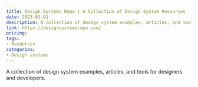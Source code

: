 ```yaml
---
title: Design Systems Repo | A Collection of Design System Resources
date: 2023-01-01
description: A collection of design system examples, articles, and tools for designers and developers.
link: https://designsystemsrepo.com/
pricing: 
tags: 
- Resources
categories: 
- Design systems
---
```


A collection of design system examples, articles, and tools for designers and developers.
